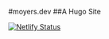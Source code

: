 #moyers.dev
##A Hugo Site

[![Netlify Status](https://api.netlify.com/api/v1/badges/c56ded4b-9a46-42d2-84e8-a242059a838c/deploy-status)](https://app.netlify.com/sites/moyers/deploys)